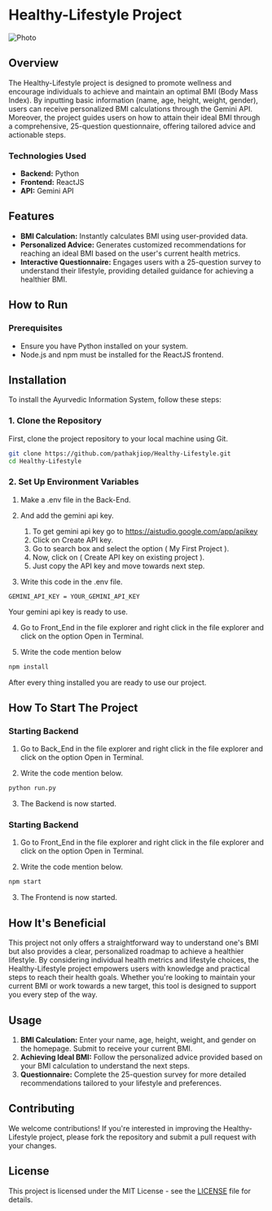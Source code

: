# Healthy-Lifestyle Project

![Photo](https://github.com/pathakjiop/Healthy-Lifestyle/assets/149372274/dc27aa6c-eb86-423a-8412-80388c31f3af)


## Overview

The Healthy-Lifestyle project is designed to promote wellness and encourage individuals to achieve and maintain an optimal BMI (Body Mass Index). By inputting basic information (name, age, height, weight, gender), users can receive personalized BMI calculations through the Gemini API. Moreover, the project guides users on how to attain their ideal BMI through a comprehensive, 25-question questionnaire, offering tailored advice and actionable steps.

### Technologies Used

- **Backend:** Python
- **Frontend:** ReactJS
- **API:** Gemini API

## Features

- **BMI Calculation:** Instantly calculates BMI using user-provided data.
- **Personalized Advice:** Generates customized recommendations for reaching an ideal BMI based on the user's current health metrics.
- **Interactive Questionnaire:** Engages users with a 25-question survey to understand their lifestyle, providing detailed guidance for achieving a healthier BMI.

## How to Run

### Prerequisites

- Ensure you have Python installed on your system.
- Node.js and npm must be installed for the ReactJS frontend.

## Installation

To install the Ayurvedic Information System, follow these steps:

### 1. Clone the Repository

First, clone the project repository to your local machine using Git.

```bash
git clone https://github.com/pathakjiop/Healthy-Lifestyle.git
cd Healthy-Lifestyle
```

### 2. Set Up Environment Variables

 1. Make a .env file in the Back-End.

 2. And add the gemini api key.
      1. To get gemini api key go to https://aistudio.google.com/app/apikey
      2. Click on Create API key.
      3. Go to search box and select the option ( My First Project ).
      4. Now, click on ( Create API key on existing project ).
      5. Just copy the API key and move towards next step.

3. Write this code in the .env file.

  ```   
GEMINI_API_KEY = YOUR_GEMINI_API_KEY    
```

Your gemini api key is ready to use.

4. Go to Front_End in the file explorer and right click in the file explorer and click on the option Open in Terminal.

5. Write the code mention below


```bash
npm install 
```
After every thing installed you are ready to use our project.

## How To Start The Project

### Starting Backend

1.  Go to Back_End in the file explorer and right click in the file explorer and click on the option Open in Terminal.

2. Write the code mention below.

```bash
python run.py
```

3. The Backend is now started.

### Starting Backend

1.  Go to Front_End in the file explorer and right click in the file explorer and click on the option Open in Terminal.

2. Write the code mention below.

```bash
npm start
```
3. The Frontend is now started.

## How It's Beneficial

This project not only offers a straightforward way to understand one's BMI but also provides a clear, personalized roadmap to achieve a healthier lifestyle. By considering individual health metrics and lifestyle choices, the Healthy-Lifestyle project empowers users with knowledge and practical steps to reach their health goals. Whether you're looking to maintain your current BMI or work towards a new target, this tool is designed to support you every step of the way.

## Usage

1. **BMI Calculation:** Enter your name, age, height, weight, and gender on the homepage. Submit to receive your current BMI.
2. **Achieving Ideal BMI:** Follow the personalized advice provided based on your BMI calculation to understand the next steps.
3. **Questionnaire:** Complete the 25-question survey for more detailed recommendations tailored to your lifestyle and preferences.

## Contributing

We welcome contributions! If you're interested in improving the Healthy-Lifestyle project, please fork the repository and submit a pull request with your changes.

## License
This project is licensed under the MIT License - see the [LICENSE](LICENSE) file for details.

